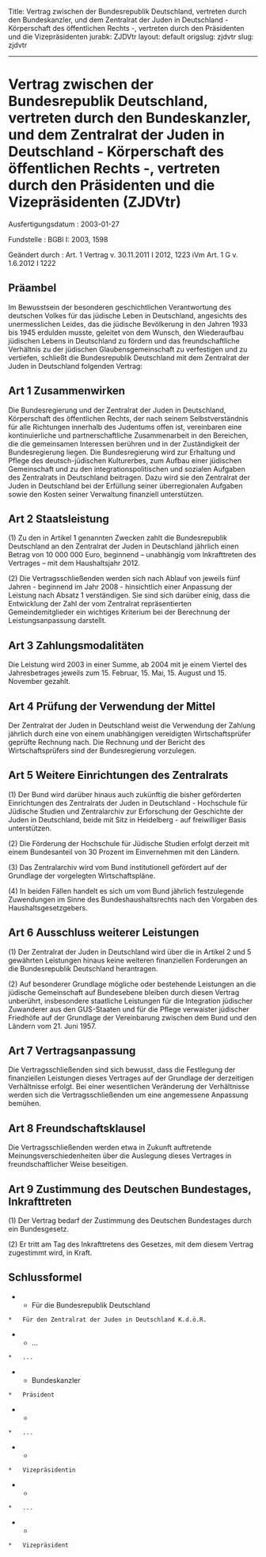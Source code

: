 Title: Vertrag zwischen der Bundesrepublik Deutschland, vertreten durch den Bundeskanzler,
  und dem Zentralrat der Juden in Deutschland - Körperschaft des öffentlichen Rechts
  -, vertreten durch den Präsidenten und die Vizepräsidenten
jurabk: ZJDVtr
layout: default
origslug: zjdvtr
slug: zjdvtr

---

# Vertrag zwischen der Bundesrepublik Deutschland, vertreten durch den Bundeskanzler, und dem Zentralrat der Juden in Deutschland - Körperschaft des öffentlichen Rechts -, vertreten durch den Präsidenten und die Vizepräsidenten (ZJDVtr)

Ausfertigungsdatum
:   2003-01-27

Fundstelle
:   BGBl I: 2003, 1598

Geändert durch
:   Art. 1 Vertrag v. 30.11.2011 I 2012, 1223 iVm Art. 1 G v. 1.6.2012 I 1222


## Präambel

Im Bewusstsein der besonderen geschichtlichen Verantwortung des
deutschen Volkes für das jüdische Leben in Deutschland, angesichts des
unermesslichen Leides, das die jüdische Bevölkerung in den Jahren 1933
bis 1945 erdulden musste, geleitet von dem Wunsch, den Wiederaufbau
jüdischen Lebens in Deutschland zu fördern und das freundschaftliche
Verhältnis zu der jüdischen Glaubensgemeinschaft zu verfestigen und zu
vertiefen, schließt die Bundesrepublik Deutschland mit dem Zentralrat
der Juden in Deutschland folgenden Vertrag:


## Art 1 Zusammenwirken

Die Bundesregierung und der Zentralrat der Juden in Deutschland,
Körperschaft des öffentlichen Rechts, der nach seinem
Selbstverständnis für alle Richtungen innerhalb des Judentums offen
ist, vereinbaren eine kontinuierliche und partnerschaftliche
Zusammenarbeit in den Bereichen, die die gemeinsamen Interessen
berühren und in der Zuständigkeit der Bundesregierung liegen. Die
Bundesregierung wird zur Erhaltung und Pflege des deutsch-jüdischen
Kulturerbes, zum Aufbau einer jüdischen Gemeinschaft und zu den
integrationspolitischen und sozialen Aufgaben des Zentralrats in
Deutschland beitragen. Dazu wird sie den Zentralrat der Juden in
Deutschland bei der Erfüllung seiner überregionalen Aufgaben sowie den
Kosten seiner Verwaltung finanziell unterstützen.


## Art 2 Staatsleistung

(1) Zu den in Artikel 1 genannten Zwecken zahlt die Bundesrepublik
Deutschland an den Zentralrat der Juden in Deutschland jährlich einen
Betrag von 10 000 000 Euro, beginnend – unabhängig vom lnkrafttreten
des Vertrages – mit dem Haushaltsjahr 2012.

(2) Die Vertragsschließenden werden sich nach Ablauf von jeweils fünf
Jahren - beginnend im Jahr 2008 - hinsichtlich einer Anpassung der
Leistung nach Absatz 1 verständigen. Sie sind sich darüber einig, dass
die Entwicklung der Zahl der vom Zentralrat repräsentierten
Gemeindemitglieder ein wichtiges Kriterium bei der Berechnung der
Leistungsanpassung darstellt.


## Art 3 Zahlungsmodalitäten

Die Leistung wird 2003 in einer Summe, ab 2004 mit je einem Viertel
des Jahresbetrages jeweils zum 15. Februar, 15. Mai, 15. August und
15\. November gezahlt.


## Art 4 Prüfung der Verwendung der Mittel

Der Zentralrat der Juden in Deutschland weist die Verwendung der
Zahlung jährlich durch eine von einem unabhängigen vereidigten
Wirtschaftsprüfer geprüfte Rechnung nach. Die Rechnung und der Bericht
des Wirtschaftsprüfers sind der Bundesregierung vorzulegen.


## Art 5 Weitere Einrichtungen des Zentralrats

(1) Der Bund wird darüber hinaus auch zukünftig die bisher geförderten
Einrichtungen des Zentralrats der Juden in Deutschland - Hochschule
für Jüdische Studien und Zentralarchiv zur Erforschung der Geschichte
der Juden in Deutschland, beide mit Sitz in Heidelberg - auf
freiwilliger Basis unterstützen.

(2) Die Förderung der Hochschule für Jüdische Studien erfolgt derzeit
mit einem Bundesanteil von 30 Prozent im Einvernehmen mit den Ländern.

(3) Das Zentralarchiv wird vom Bund institutionell gefördert auf der
Grundlage der vorgelegten Wirtschaftspläne.

(4) In beiden Fällen handelt es sich um vom Bund jährlich
festzulegende Zuwendungen im Sinne des Bundeshaushaltsrechts nach den
Vorgaben des Haushaltsgesetzgebers.


## Art 6 Ausschluss weiterer Leistungen

(1) Der Zentralrat der Juden in Deutschland wird über die in Artikel 2
und 5 gewährten Leistungen hinaus keine weiteren finanziellen
Forderungen an die Bundesrepublik Deutschland herantragen.

(2) Auf besonderer Grundlage mögliche oder bestehende Leistungen an
die jüdische Gemeinschaft auf Bundesebene bleiben durch diesen Vertrag
unberührt, insbesondere staatliche Leistungen für die Integration
jüdischer Zuwanderer aus den GUS-Staaten und für die Pflege verwaister
jüdischer Friedhöfe auf der Grundlage der Vereinbarung zwischen dem
Bund und den Ländern vom 21. Juni 1957.


## Art 7 Vertragsanpassung

Die Vertragsschließenden sind sich bewusst, dass die Festlegung der
finanziellen Leistungen dieses Vertrages auf der Grundlage der
derzeitigen Verhältnisse erfolgt. Bei einer wesentlichen Veränderung
der Verhältnisse werden sich die Vertragsschließenden um eine
angemessene Anpassung bemühen.


## Art 8 Freundschaftsklausel

Die Vertragsschließenden werden etwa in Zukunft auftretende
Meinungsverschiedenheiten über die Auslegung dieses Vertrages in
freundschaftlicher Weise beseitigen.


## Art 9 Zustimmung des Deutschen Bundestages, Inkrafttreten

(1) Der Vertrag bedarf der Zustimmung des Deutschen Bundestages durch
ein Bundesgesetz.

(2) Er tritt am Tag des Inkrafttretens des Gesetzes, mit dem diesem
Vertrag zugestimmt wird, in Kraft.


## Schlussformel


*    *   Für die Bundesrepublik Deutschland

    *   Für den Zentralrat der Juden in Deutschland K.d.ö.R.


*    *   ...

    *   ...


*    *   Bundeskanzler

    *   Präsident


*    *
    *   ...


*    *
    *   Vizepräsidentin


*    *
    *   ...


*    *
    *   Vizepräsident




